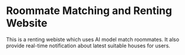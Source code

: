# Roommate Matching and Renting Website
This is a renting webiste which uses AI model match roommates. It also provide real-time notification about latest suitable houses for users.